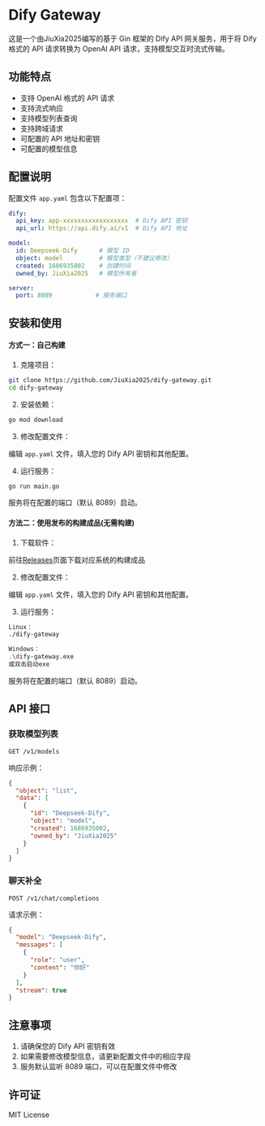 # Dify Gateway

这是一个由JiuXia2025编写的基于 Gin 框架的 Dify API 网关服务，用于将 Dify 格式的 API 请求转换为 OpenAI API 请求，支持模型交互时流式传输。

## 功能特点

- 支持 OpenAI 格式的 API 请求
- 支持流式响应
- 支持模型列表查询
- 支持跨域请求
- 可配置的 API 地址和密钥
- 可配置的模型信息

## 配置说明

配置文件 `app.yaml` 包含以下配置项：

```yaml
dify:
  api_key: app-xxxxxxxxxxxxxxxxxx  # Dify API 密钥
  api_url: https://api.dify.ai/v1  # Dify API 地址

model:
  id: Deepseek-Dify      # 模型 ID
  object: model          # 模型类型（不建议修改）
  created: 1686935002    # 创建时间
  owned_by: JiuXia2025   # 模型所有者

server:
  port: 8089            # 服务端口
```

## 安装和使用

#### 方式一：自己构建

1. 克隆项目：

```bash
git clone https://github.com/JiuXia2025/dify-gateway.git
cd dify-gateway
```

2. 安装依赖：

```bash
go mod download
```

3. 修改配置文件：

编辑 `app.yaml` 文件，填入您的 Dify API 密钥和其他配置。

4. 运行服务：

```bash
go run main.go
```

服务将在配置的端口（默认 8089）启动。

#### 方法二：使用发布的构建成品(无需构建)

1. 下载软件：

前往[Releases](https://github.com/JiuXia2025/dify-gateway/releases)页面下载对应系统的构建成品

2. 修改配置文件：

编辑 `app.yaml` 文件，填入您的 Dify API 密钥和其他配置。

3. 运行服务：

```bash
Linux：
./dify-gateway

Windows：
.\dify-gateway.exe
或双击启动exe
```

服务将在配置的端口（默认 8089）启动。

## API 接口

### 获取模型列表

```
GET /v1/models
```

响应示例：

```json
{
  "object": "list",
  "data": [
    {
      "id": "Deepseek-Dify",
      "object": "model",
      "created": 1686935002,
      "owned_by": "JiuXia2025"
    }
  ]
}
```

### 聊天补全

```
POST /v1/chat/completions
```

请求示例：

```json
{
  "model": "Deepseek-Dify",
  "messages": [
    {
      "role": "user",
      "content": "你好"
    }
  ],
  "stream": true
}
```

## 注意事项

1. 请确保您的 Dify API 密钥有效
2. 如果需要修改模型信息，请更新配置文件中的相应字段
3. 服务默认监听 8089 端口，可以在配置文件中修改

## 许可证

MIT License
